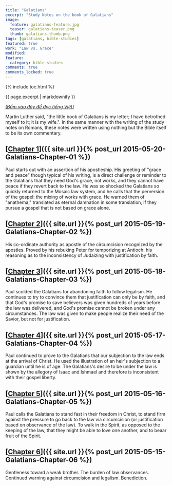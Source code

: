 ```yaml
---
title: "Galatians"
excerpt: "Study Notes on the book of Galatians"
image: 
  feature: galatians-feature.jpg
  teaser: galatians-teaser.png
  thumb: galatians-thumb.png
tags: [galatians, bible-studies]
featured: true
work: "Law vs. Grace"
modified:
feature:
  category: bible-studies
comments: true
comments_locked: true
---
```


{% include toc.html %}

{{ page.excerpt | markdownify }}

<em><u><a href="{{ site.projectname }}/hoc-kinh-thanh/sach-ro-ma/">(Bấm vào đây để đọc tiếng Việt)</a></u></em>

Martin Luther said, "the little book of Galatians is my letter; I have betrothed myself to it; it is my wife.". In the same manner with the writing of the study notes on Romans, these notes were written using nothing but the Bible itself to be its own commentary.

##  [<u>Chapter 1</u>]({{ site.url }}{% post_url 2015-05-20-Galatians-Chapter-01 %})

Paul starts out with an assertion of his apostleship. His greeting of "grace and peace" though typical of his writing, is a direct challenge or reminder to the Galatians that they need God's grace, not works, and they cannot have peace if they revert back to the law. He was so shocked the Galatians so quickly returned to the Mosaic law system, and he calls that the perversion of the gospel: the mixing of works with grace. He warned them of "anathema," translated as eternal damnation in some translation, if they pursue a gospel that is not based on grace alone.

##  [<u>Chapter 2</u>]({{ site.url }}{% post_url 2015-05-19-Galatians-Chapter-02 %})

His co-ordinate authority as apostle of the circumcision recognized by the apostles. Proved by his rebuking Peter for temporizing at Antioch: his reasoning as to the inconsistency of Judaizing with justification by faith.

##  [<u>Chapter 3</u>]({{ site.url }}{% post_url 2015-05-18-Galatians-Chapter-03 %})

Paul scolded the Galatians for abandoning faith to follow legalism. He continues to try to convince them that justification can only be by faith, and that God's promise to save believers was given hundreds of years before the law was delivered, and God's promise cannot be broken under any circumstances. The law was given to make people realize their need of the Savior, but not for justification.

##  [<u>Chapter 4</u>]({{ site.url }}{% post_url 2015-05-17-Galatians-Chapter-04 %})

Paul continued to prove to the Galatians that our subjection to the law ends at the arrival of Christ. He used the illustration of an heir's subjection to a guardian until he is of age. The Galatians's desire to be under the law is shown by the allegory of Isaac and Ishmael and therefore is inconsistent with their gospel liberty.

##  [<u>Chapter 5</u>]({{ site.url }}{% post_url 2015-05-16-Galatians-Chapter-05 %})

Paul calls the Galatians to stand fast in their freedom in Christ, to stand firm against the pressure to go back to the law via circumcision (or justification based on observance of the law). To walk in the Spirit, as opposed to the keeping of the law, that they might be able to love one another, and to beaar fruit of the Spirit.

##  [<u>Chapter 6</u>]({{ site.url }}{% post_url 2015-05-15-Galatians-Chapter-06 %})

Gentleness toward a weak brother. The burden of law observances. Continued warning against circumcision and legalism. Benediction.

